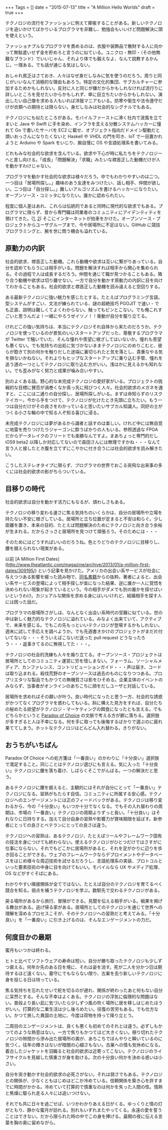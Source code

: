 +++
Tags = []
date = "2015-07-13"
title = "A Million Hello Worlds"
draft = true
+++

テクノロジの流行をファッションに例えて揶揄することがある。新しいテクノロジを追いかけてばかりいるプログラマを非難し、勉強会もいいけど問題解決に頭を使えという。

ファッショナブルなプログラマを責めるのは、衣服や装飾品で散財する人に向かって無駄遣いせず金を貯めろと言うのに似ている。ユニクロ・無印・（その他無難なブランド）でいいじゃん、それより体でも鍛えなよ、なんて説教するかんじ。一理ある。でも話が通じる気はしない。

おしゃれ貧乏はさておき、人々はなぜ身だしなみに気を使うのだろう。周りと同じがいいなんて消極的な理由もあろう。特定の文化的集団、サブカルチャーに参加するためかもしれない。反対に人と同じが嫌だからかもしれなければ流行りに詳しいところを見せたいからかもしれず、単に目立ちたいからかもしれない。演出したい自己像を求める人もいれば洋服マニアもいる。防寒や衛生や法令遵守だけが衣類への期待とは限らない。身だしなみは社会的なシグナルでもある。

テクノロジにも似たところがある。モバイルファーストに沸く社内で波風を立てまいと Java や Swift に手を染め、インフラを支える分散システムハッカーに憧れて Go で書いたサーバを EC2 に載せ、オブジェクト指向だドメイン駆動だと煩いおっさんになりたくないと Haskell や VHDL の門を叩き、IoT で一目置かれようと Arduino や Spark をいじり、腕自慢に OS や言語処理系を書いてみる。

どれもみな社会的な欲求を含んでいる。欲求や下心が時に私たちをテクノロジーへと差し向ける。「成長」「問題解決」「求職」みたいな襟首正した動機だけが人を動かすわけじゃない。

プログラマを動かす社会的な欲求は様々だろう。中でもわかりやすいのは二つ。一つ目は「居場所探し。」趣味のあう友達をみつけたい、話し相手、仲間が欲しい。二つ目は「自分探し。」難しいアルゴリズムを書けるハッカーになりたい。オープンソース・コミッタになりたい。誰かに認められたい。

程度に個人差はあれ、これらは伝統的であると同時に現代的な欲求でもある。プログラマに限らず、昔から専門職は同業者のコミュニティにアイデンティティを預けてきた。([1](http://www.amazon.co.jp/dp/4561233857), [2](http://www.amazon.co.jp/dp/0691127956/)) そこにインターネットが拍車をかけた。オープンソース・プロジェクトからユーザグループまで、今や居場所に不足はない。GitHub に競技プログラミングと、腕を世に問う機会も溢れている。

## 原動力の内訳

社会的欲求、襟首正した動機。これら動機や欲求は互いに繋がりあっている。自分を認めてもらうには相手がいる。問題を解決すれば相手から関心を集められる。その過程で人は成長するだろう。仲間を通じて職が見つかることもある。隣り合う動機や欲求は切り離せない。一方で自分を動かす原動力の内訳に目を向けてわかることもある。社会的欲求と襟首正した動機を読み違えると空回りする。

ある最新テクノロジに強い魅力を感じたとする。たとえばプログラミング言語。型システムがすごい、文法が練られている、謎の超絶技巧 PGOJIT で速い - でも正直、説明は難しくてよくわからない。触ってもピンとこない。でも俺これすごいと思うんだよ！一緒にやろうぜイソノ！！衝動が自分を駆り立てる。

けれどこの強い気持ちは、本当にテクノロジそれ自体から来たのだろうか。テクノロジを使っているのが景気のいいスタートアップだった、尊敬するプログラマが Twitter で騒いでいた、そんな憧れや羨望に根ざしてはいないか。憧れも羨望も悪くない。でも気持ちの出処に気づかないままテクノロジにのめりこむと、彼らが飽きて別の何かを触りだした途端に裏切られたと気を落とし、貴重なやる気を損ないかねない。それよりもヒップなスタートアップに乗り込む手管、憧れを追う道の一つとしてテクノロジに取り込む方がいい。浅はかに見えるかも知れない。でも歪みがなく努力と成果が噛み合いやすい。

別のよくある話。野心的な未完成テクノロジの愛好家がいる。プロジェクトの挑戦的な目標に賛否が渦巻くなか真っ先に飛びつく人々。社会的欲求のメガネを通すと、ここには二通りの自分探し、居場所探しがいる。まずは命知らずのリスクテイカー。今から手をつけて、テクノロジが化けたとき先頭に立ちたい。もう一つは自分だけがその良さをわかっていると思いたいサブカル知識人。同好の士がつくる小さな輪の中で知る人ぞ知る喜びに浸る。

未完成テクノロジには夢があるから識者と話すのは楽しい。けれど中には無自覚に地雷を売りつけたりジャーゴンに酔うばかりの人もいる。参照透過な FPGA だからデータレイクのフリートでも楽勝なんですよ。まあちょっと専門的だし iOS9 beta2 以降しか対応してないので森田さんには無理ですかね・・・なんて言う人と接したとき腹を立てずにこやかに付き合うには社会的欲求を読み解きたい。

こうしたステレオタイプに限らず、プログラマの世界でおこる突飛な出来事の多くには社会的欲求の影がちらついている。

## 目移りの時代

社会的欲求は自分を動かす活力にもなるが、煩わしさもある。

テクノロジの移り変わる速さに焦る気持ちのいくらかは、自分の居場所や立場を持たない不安に根ざしている。居場所と立ち位置が定まると不安は和らぐ。少し距離を置き、本来の目的、たとえば問題解決のためにテクノロジと向き合う余裕が生まれる。だからさっさと居場所を見つけて頑張ろう。そのためには・・・

そのためにはどうすればいいのだろうね。色とりどりのテクノロジに目移りし、腰を据えられない現実がある。

以前 [A Million First Dates] (http://www.theatlantic.com/magazine/archive/2013/01/a-million-first-dates/309195/) という記事を見かけた。アメリカの出会い系サービスが社会に与えつつある影響を綴った読み物で、[同名書籍](http://www.amazon.com/dp/B00EV4YYGC)からの抜粋。著者によると、出会い系サービスの登場によって相手探しが楽になった結果、逆に誰か一人に覚悟を決められない現象が起きているという。今の相手がダメでも別の誰かを探せばいいというわけ。カジュアルな関係を求める身にはいいけれど、結婚相手を探す人には困った話だ。

プログラマの居場所さがしは、なんとなく出会い系時代の受難に似ている。世の中は新しく魅力的なテクノロジに溢れている。みなよく出来ていて、アクティブで、未来を感じる。でもこの先もっといいテクノロジが登場するかもしれない。週末に試して手応えを調べようか。でも先週書きかけのプロジェクトがまだ片付いてないな・・・そういえばこないだ送った pull request どうなったろう・・・返事きてるのに無視してた・・・。

テクノロジの社会的洗練も人々を煽り立てる。オープンソース・プロジェクトは居場所としてのコミュニティ運営に労を惜しまない。フォーラム、ソーシャルメディア、カンファレンス、コントリビューションガイド・・・声は届き、コードは取り込まれる。殺伐荒野のオープンソースは過去のものになりつつある。プロプリエタリな製品でもかつての無機質さは影をひそめる。企業主体のイベントのみならず、当事者がオンラインのあちこちに顔をだしユーザと対話している。

居場所を求めればその願いが叶う。良い時代になったと思う一方、社会的な誘惑がかつてなくプログラマを惑わしてもいる。斜に構えた見方をすれば、自分たちの秘めたる欲望がテクノロジ・マーケティングの餌食になったとも言える。でもどちらかというと [Paradox of Choice](http://www.amazon.co.jp/dp/4270000384/) の文脈で考える方が腑に落ちる。選択肢が多すぎると人は不幸になる。何を手に取っても後悔するばかりで選ぶのに疲れ果ててしまう。ホットなテクノロジはどんどん入れ替わる。きりがない。

## おうちがいちばん

Paradox Of Choice への処方箋は「一番良い」のかわりに「十分良い」選択肢で満足すること。同じことはテクノロジ選びにも言える。気に入った「十分良い」テクノロジに腰を落ち着け、しばらくそこでがんばる。一つの解決だと思う。

あるテクノロジに腰を据えると、主観的にはそれが自分にとって「一番良い」テクノロジになる。習熟がもたらす自信。コミュニティに所属する安心感。テクノロジへのエンゲージメントには正のフィードバックがある。テクノロジは移り変わるから、今の「十分良い」もいつか十分でなくなる。でもその入れ替わりの周期は、市場の「一番良い」テクノロジの周期よりずっと長い。「十分良い」はそれなりに日持ちする。加えて自分自身の習熟や影響力が賞味期限を延ばす。新参者にとっての良さとベテランにとっての良さは違う。

テクノロジへの習熟は、あるテクノロジ、たとえばツールやフレームワーク固有の技法を身につけても終わらない。使えるテクノロジがひとつだけではさすがに仕事にならない。それでもどこかに居場所があると、それを足がかりに辺りを歩き回ることができる。ウェブのフレームワークならデプロイメントやデータベースをはじめ様々な周辺技術を試せるだろうし、言語処理系の実装、プロトコルといった要素技術の中身に目を向けてもいい。モバイルなら UX やメディア処理、OS などがすぐそばにある。

わかりやすい隣接関係が全てではない。たとえば自分のテクノロジを育てるべく競合を知る。弱点を補うテクノロジを学ぶ。数駅先で交わるテクノロジがある。

戻る場所があるから旅行、冒険ができる。見聞を伝える相手がいる。戦果を掲げる舞台がある。逃げ帰る家がある。居場所としてのテクノロジを通じて世界への理解を深めるプロセスこそが、そのテクノロジへの習熟だと考えてみる。「十分良い」を「一番良い」に引き上げるのは、そんなエンゲージメントの力だ。

## 何度目かの最期

蜜月もいつかは終わる。

ヒトと比べてソフトウェアの寿命は短い。自分が勝ち取ったテクノロジも少しずつ衰える。何年か先のある日を境に、それは姿を消す。死が二人を分かつ日は期待するほど遠くない。墓守にでもならない限り、古巣を去り新しいテクノロジに身を投じる日は待っている。

焦る気持ちを忘れたせいで舵を切るのが遅れ、関係が終わったあと何もない自分に呆然とする。そんな不幸はよくある。テクノロジの浮気に倫理的な問題はない。普段より長い凪に気づいたら少しずつ風の吹く場所に居を移しはじめたほうがいい。打算的な二重生活は少し後ろめたい。往復の苦労もある。でも仕方ない。かつて旅した異国の土地に、今度は荷物を持って降り立とう。

二周目のエンゲージメントは、良くも悪くも初めてのそれとは違う。必ずしもかつてのような熱意はない。一方で焦りもかつてほど大きくない。擦り切れたテクノロジの隙間から滲み出た居場所の澱が、あちこちでぼんやりと瞬いているのに気づく。往年の輝きはないが暗闇の心細さもない。古巣への情も気休めになる。着古したジャケットを羽織ると社会的欲求は近寄ってこない。テクノロジのライフサイクルを見越した慎重さが身を助ける。次の十分良い何かを決める惑いは小さい。

自分を突き動かす社会的欲求の必死さがない。それは弱さでもある。テクノロジとの関係が、少なくともはじめはどこか冷めている。信頼関係を築き心を許すまでに時間がかかる。冷めていて打算的で慎重なのは何かを失った人間の性。情熱と焦燥に駆られ走る人々には追いつけない。

それでも共に日々を過ごせば、いつかわかりあえる日がくる。ゆっくりと情の灯がともり、静かな蜜月が訪れる。別れもいずれまたやってくる。永遠の愛を誓うことはできない。だから限られた時の中でこの身を捧げる。最期の夜に伝える言葉を胸の奥に留めながら。

